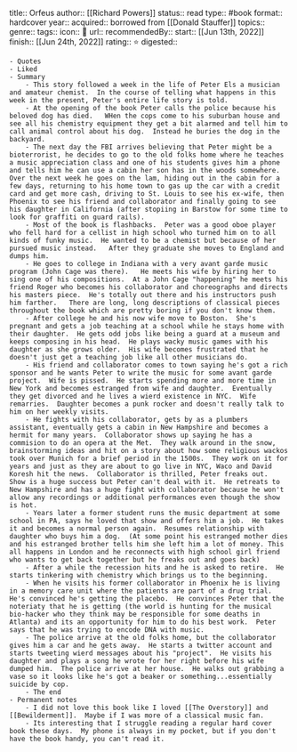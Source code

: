 title:: Orfeus
author:: [[Richard Powers]]
status:: read
type:: #book
format:: hardcover
year::
acquired:: borrowed from [[Donald Stauffer]] 
topics::
genre::
tags::
icon:: 📖
url::
recommendedBy::
start:: [[Jun 13th, 2022]] 
finish:: [[Jun 24th, 2022]] 
rating:: ⭐️
digested::

	- Quotes
	- Liked
	- Summary
		- This story followed a week in the life of Peter Els a musician and amateur chemist.  In the course of telling what happens in this week in the present, Peter's entire life story is told.
		- At the opening of the book Peter calls the police because his beloved dog has died.   WHen the cops come to his suburban house and see all his chemistry equipment they get a bit alarmed and tell him to call animal control about his dog.  Instead he buries the dog in the backyard.
		- The next day the FBI arrives believing that Peter might be a bioterrorist, he decides to go to the old folks home where he teaches a music appreciation class and one of his students gives him a phone and tells him he can use a cabin her son has in the woods somewhere.  Over the next week he goes on the lam, hiding out in the cabin for a few days, returning to his home town to gas up the car with a credit card and get more cash, driving to St. Louis to see his ex-wife, then Phoenix to see his friend and collaborator and finally going to see his daughter in California (after stopiing in Barstow for some time to look for graffiti on guard rails).
		- Most of the book is flashbacks.  Peter was a good oboe player who fell hard for a cellist in high school who turned him on to all kinds of funky music.  He wanted to be a chemist but because of her pursued music instead.   After they graduate she moves to England and dumps him.
		- He goes to college in Indiana with a very avant garde music program (John Cage was there).   He meets his wife by hiring her to sing one of his compositions.  At a John Cage "happening" he meets his friend Roger who becomes his collaborator and choreographs and directs his masters piece.  He's totally out there and his instructors push him farther.   There are long, long descriptions of classical pieces throughout the book which are pretty boring if you don't know them.
		- After college he and his now wife move to Boston.  She's pregnant and gets a job teaching at a school while he stays home with their daughter.  He gets odd jobs like being a guard at a museum and keeps composing in his head.  He plays wacky music games with his daughter as she grows older.  His wife becomes frustrated that he doesn't just get a teaching job like all other musicians do.
		- His friend and collaborator comes to town saying he's got a rich sponsor and he wants Peter to write the music for some avant garde project.  Wife is pissed.  He starts spending more and more time in New York and becomes estranged from wife and daughter.  Eventually they get divorced and he lives a wierd existence in NYC.  Wife remarries.  Daughter becomes a punk rocker and doesn't really talk to him on her weekly visits.
		- He fights with his collaborator, gets by as a plumbers assistant, eventually gets a cabin in New Hampshire and becomes a hermit for many years.  Collaborator shows up saying he has a commision to do an opera at the Met.  They walk around in the snow, brainstorming ideas and hit on a story about how some religious wackos took over Munich for a brief period in the 1500s.  They work on it for years and just as they are about to go live in NYC, Waco and David Koresh hit the news.  Collaborator is thrilled, Peter freaks out.  Show is a huge success but Peter can't deal with it.  He retreats to New Hampshire and has a huge fight with collaborator because he won't allow any recordings or additional performances even though the show is hot.
		- Years later a former student runs the music department at some school in PA, says he loved that show and offers him a job.  He takes it and becomes a normal person again.  Resumes relationship with daughter who buys him a dog.  (At some point his estranged mother dies and his estranged brother tells him she left him a lot of money. This all happens in London and he reconnects with high school girl friend who wants to get back together but he freaks out and goes back)
		- After a while the recession hits and he is asked to retire.  He starts tinkering with chemistry which brings us to the beginning.
		- When he visits his former collaborator in Phoenix he is living in a memory care unit where the patients are part of a drug trial.  He's convinced he's getting the placebo.  He convinces Peter that the noteriaty that he is getting (the world is hunting for the musical bio-hacker who they think may be responsible for some deaths in Atlanta) and its an opportunity for him to do his best work.  Peter says that he was trying to encode DNA with music.
		- The police arrive at the old folks home, but the collaborator gives him a car and he gets away.  He starts a twitter account and starts tweeting wierd messages about his "project".  He visits his daughter and plays a song he wrote for her right before his wife dumped him.  The police arrive at her house.  He walks out grabbing a vase so it looks like he's got a beaker or something...essentially suicide by cop.
		- The end
	- Permanent notes
		- I did not love this book like I loved [[The Overstory]] and [[Bewilderment]].  Maybe if I was more of a classical music fan.
		- Its interesting that I struggle reading a regular hard cover book these days.  My phone is always in my pocket, but if you don't have the book handy, you can't read it.